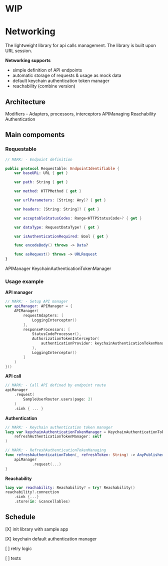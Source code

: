# **WIP**

# Networking
The lightweight library for api calls management. The library is built upon URL session.  

**Networking supports**
 * simple definition of API endpoints
 * automatic storage of requests & usage as mock data
 * default keychain authentication token manager
 * reachability (combine version)

## Architecture ##
Modifiers - Adapters, processors, interceptors
APIManaging
Reachability
Authentication

## Main compoments ##
### Requestable ###
``` swift
// MARK: - Endpoint definition

public protocol Requestable: EndpointIdentifiable {
    var baseURL: URL { get }

    var path: String { get }

    var method: HTTPMethod { get }

    var urlParameters: [String: Any]? { get }

    var headers: [String: String]? { get }

    var acceptableStatusCodes: Range<HTTPStatusCode>? { get }

    var dataType: RequestDataType? { get }

    var isAuthenticationRequired: Bool { get }

    func encodeBody() throws -> Data?

    func asRequest() throws -> URLRequest
}
```
APIManager
KeychainAuthenticationTokenManager
### Usage example ###
**API manager**
``` swift 
// MARK: - Setup API manager
var apiManager: APIManager = {
    APIManager(
        requestAdapters: [
            LoggingInterceptor()
        ],
        responseProcessors: [
            StatusCodeProcessor(),
            AuthorizationTokenInterceptor(
                authenticationProvider: keychainAuthenticationTokenManager
            ),
            LoggingInterceptor()
        ]
    )
}()
```
**API call**
``` swift 
// MARK: - Call API defined by endpoint route
apiManager
    .request(
        SampleUserRouter.users(page: 2)
    )
    .sink { ... }
```
**Authentication**
``` swift
// MARK: - Keychain authentication token manager
lazy var keychainAuthenticationTokenManager = KeychainAuthenticationTokenManager(
    refreshAuthenticationTokenManager: self
)

// MARK: - RefreshAuthenticationTokenManaging
func refreshAuthenticationToken(_ refreshToken: String) -> AnyPublisher<AuthenticationTokenData, AuthenticationError> {
    apiManager
            .request(...)
}
```
**Reachability**
``` swift
lazy var reachability: Reachability? = try? Reachability()
reachability?.connection
    .sink {...}
    .store(in: &cancellables)
```
## Schedule
 [X]  init library with sample app

 [X] keychain default authentication manager 

 [ ] retry logic
 
 [ ] tests

